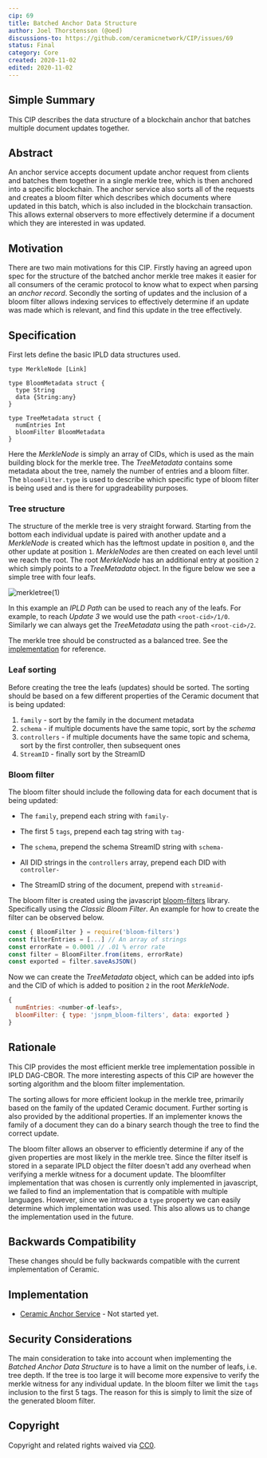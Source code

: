 ```yaml
---
cip: 69
title: Batched Anchor Data Structure
author: Joel Thorstensson (@oed)
discussions-to: https://github.com/ceramicnetwork/CIP/issues/69
status: Final
category: Core
created: 2020-11-02
edited: 2020-11-02
---
```


## Simple Summary
This CIP describes the data structure of a blockchain anchor that batches multiple document updates together. 


## Abstract
An anchor service accepts document update anchor request from clients and batches them together in a single merkle tree, which is then anchored into a specific blockchain. The anchor service also sorts all of the requests and creates a bloom filter which describes which documents where updated in this batch, which is also included in the blockchain transaction. This allows external observers to more effectively determine if a document which they are interested in was updated.


## Motivation
There are two main motivations for this CIP. Firstly having an agreed upon spec for the structure of the batched anchor merkle tree makes it easier for all consumers of the ceramic protocol to know what to expect when parsing an *anchor record*. Secondly the sorting of updates and the inclusion of a bloom filter allows indexing services to effectively determine if an update was made which is relevant, and find this update in the tree effectively.


## Specification

First lets define the basic IPLD data structures used.
```ipldsch
type MerkleNode [Link]

type BloomMetadata struct {
  type String
  data {String:any}
}

type TreeMetadata struct {
  numEntries Int
  bloomFilter BloomMetadata
}
```
Here the *MerkleNode* is simply an array of CIDs, which is used as the main building block for the merkle tree. The *TreeMetadata* contains some metadata about the tree, namely the number of entries and a bloom filter. The `bloomFilter.type` is used to describe which specific type of bloom filter is being used and is there for upgradeability purposes.

### Tree structure
The structure of the merkle tree is very straight forward. Starting from the bottom each individual update is paired with another update and a *MerkleNode* is created which has the leftmost update in position `0`, and the other update at position `1`. *MerkleNodes* are then created on each level until we reach the root. The root *MerkleNode* has an additional entry at position `2` which simply points to a *TreeMetadata* object. In the figure below we see a simple tree with four leafs.

![merkletree(1)](https://user-images.githubusercontent.com/3909429/97851426-a83bf900-1cf5-11eb-9d9f-e7b568138850.png)

In this example an *IPLD Path* can be used to reach any of the leafs. For example, to reach *Update 3* we would use the path `<root-cid>/1/0`. Similarly we can always get the *TreeMetadata* using the path `<root-cid>/2`.

The merkle tree should be constructed as a balanced tree. See the [implementation](https://github.com/ceramicnetwork/ceramic-anchor-service/blob/ced4ea9f8c70aa09e6c87e3c1b2de5bbdf505157/src/merkle/merkle-tree.ts#L26-L61) for reference.


### Leaf sorting
Before creating the tree the leafs (updates) should be sorted. The sorting should be based on a few different properties of the Ceramic document that is being updated:

1. `family` - sort by the family in the document metadata
2. `schema` - if multiple documents have the same topic, sort by the *schema*
3. `controllers` - if multiple documents have the same topic and schema, sort by the first controller, then subsequent ones
4. `StreamID` - finally sort by the StreamID


### Bloom filter
The bloom filter should include the following data for each document that is being updated:

* The `family`, prepend each string with `family-`

* The first 5 `tags`, prepend each tag string with `tag-`
* The `schema`, prepend the schema StreamID string with `schema-`
* All DID strings in the `controllers` array, prepend each DID with `controller-`
* The StreamID string of the document, prepend with `streamid-`

The bloom filter is created using the javascript [bloom-filters](https://github.com/Callidon/bloom-filters) library. Specifically using the *Classic Bloom Filter*. An example for how to create the filter can be observed below.

```js
const { BloomFilter } = require('bloom-filters')
const filterEntries = [...] // An array of strings
const errorRate = 0.0001 // .01 % error rate
const filter = BloomFilter.from(items, errorRate)
const exported = filter.saveAsJSON()
```

Now we can create the *TreeMetadata* object, which can be added into ipfs and the CID of which is added to position `2` in the root *MerkleNode*.

```js
{
  numEntries: <number-of-leafs>,
  bloomFilter: { type: 'jsnpm_bloom-filters', data: exported }
}
```


## Rationale
This CIP provides the most efficient merkle tree implementation possible in IPLD DAG-CBOR. The more interesting aspects of this CIP are however the sorting algorithm and the bloom filter implementation.

The sorting allows for more efficient lookup in the merkle tree, primarily based on the family of the updated Ceramic document. Further sorting is also provided by the additional properties. If an implementer knows the family of a document they can do a binary search though the tree to find the correct update.

The bloom filter allows an observer to efficiently determine if any of the given properties are most likely in the merkle tree. Since the filter itself is stored in a separate IPLD object the filter doesn't add any overhead when verifying a merkle witness for a document update. The bloomfilter implementation that was chosen is currently only implemented in javascript, we failed to find an implementation that is compatible with multiple languages. However, since we introduce a `type` property we can easily determine which implementation was used. This also allows us to change the implementation used in the future.


## Backwards Compatibility
These changes should be fully backwards compatible with the current implementation of Ceramic.


## Implementation
* [Ceramic Anchor Service](https://github.com/ceramicnetwork/ceramic-anchor-service) - Not started yet.


## Security Considerations
The main consideration to take into account when implementing the *Batched Anchor Data Structure* is to have a limit on the number of leafs, i.e. tree depth. If the tree is too large it will become more expensive to verify the merkle witness for any individual update. 
In the bloom filter we limit the `tags` inclusion to the first 5 tags. The reason for this is simply to limit the size of the generated bloom filter. 


## Copyright
Copyright and related rights waived via [CC0](https://creativecommons.org/publicdomain/zero/1.0/).
